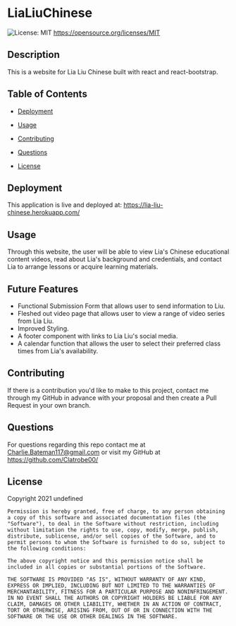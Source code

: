 # LiaLiuChinese
![License: MIT](https://img.shields.io/badge/License-MIT-yellow.svg)
https://opensource.org/licenses/MIT

## Description

This is a website for Lia Liu Chinese built with react and react-bootstrap. 
      
## Table of Contents 
      
* [Deployment](#deployment)
      
* [Usage](#usage)
      
* [Contributing](#contributing)
      
* [Questions](#questions)

* [License](#license)
      
## Deployment

This application is live and deployed at: https://lia-liu-chinese.herokuapp.com/
      
## Usage

Through this website, the user will be able to view Lia's Chinese educational content videos, read about Lia's background and credentials, and contact Lia to arrange lessons or acquire learning materials.

## Future Features

* Functional Submission Form that allows user to send information to Liu.
* Fleshed out video page that allows user to view a range of video series from Lia Liu.
* Improved Styling.
* A footer component with links to Lia Liu's social media.
* A calendar function that allows the user to select their preferred class times from Lia's availability.
        
## Contributing

If there is a contribution you'd like to make to this project, contact me through my GitHub in advance with your proposal and then create a Pull Request in your own branch.
      
      
## Questions

For questions regarding this repo contact me at Charlie.Bateman117@gmail.com or visit my GitHub at https://github.com/Clatrobe00/

## License

Copyright 2021 undefined

    Permission is hereby granted, free of charge, to any person obtaining a copy of this software and associated documentation files (the "Software"), to deal in the Software without restriction, including without limitation the rights to use, copy, modify, merge, publish, distribute, sublicense, and/or sell copies of the Software, and to permit persons to whom the Software is furnished to do so, subject to the following conditions:
    
    The above copyright notice and this permission notice shall be included in all copies or substantial portions of the Software.
    
    THE SOFTWARE IS PROVIDED "AS IS", WITHOUT WARRANTY OF ANY KIND, EXPRESS OR IMPLIED, INCLUDING BUT NOT LIMITED TO THE WARRANTIES OF MERCHANTABILITY, FITNESS FOR A PARTICULAR PURPOSE AND NONINFRINGEMENT. IN NO EVENT SHALL THE AUTHORS OR COPYRIGHT HOLDERS BE LIABLE FOR ANY CLAIM, DAMAGES OR OTHER LIABILITY, WHETHER IN AN ACTION OF CONTRACT, TORT OR OTHERWISE, ARISING FROM, OUT OF OR IN CONNECTION WITH THE SOFTWARE OR THE USE OR OTHER DEALINGS IN THE SOFTWARE.